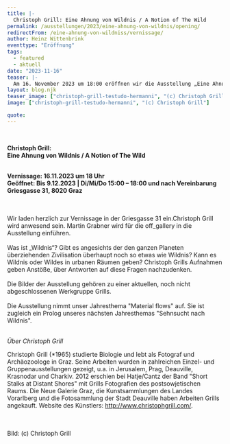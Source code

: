 ```yaml
---
title: |-
  Christoph Grill: Eine Ahnung von Wildnis / A Notion of The Wild
permalink: /ausstellungen/2023/eine-ahnung-von-wildnis/opening/
redirectFrom: /eine-ahnung-von-wildniss/vernissage/
author: Heinz Wittenbrink
eventtype: "Eröffnung"
tags:
  - featured
  - aktuell
date: "2023-11-16"
teaser: |-
  Am 16. November 2023 um 18:00 eröffnen wir die Ausstellung „Eine Ahnung von Wildnis / A Notion of The Wild“ mit Fotografien von Christoph Grill. 
layout: blog.njk
teaser_image: ["christoph-grill-testudo-hermanni", "(c) Christoph Grill"]
image: ["christoph-grill-testudo-hermanni", "(c) Christoph Grill"]

quote:
---
```


</br>

**Christoph Grill:**
</br>
**Eine Ahnung von Wildnis / A Notion of The Wild**
</br>
</br>

**Vernissage: 16.11.2023 um 18 Uhr**
</br>
**Geöffnet: Bis 9.12.2023 | Di/Mi/Do 15:00 – 18:00 und nach Vereinbarung**
</br>
**Griesgasse 31, 8020 Graz**

</br>
</br>
Wir laden herzlich zur Vernissage in der Griesgasse 31 ein.Christoph Grill wird anwesend sein. Martin Grabner wird für die off_gallery in die Ausstellung einführen.

</br>
</br>
Was ist „Wildnis“? Gibt es angesichts der den ganzen Planeten überziehenden Zivilisation überhaupt noch so etwas wie Wildnis? Kann es Wildnis oder Wildes in urbanen Räumen geben? Christoph Grills Aufnahmen geben Anstöße, über Antworten auf diese Fragen nachzudenken.

</br>
</br>
Die Bilder der Ausstellung gehören zu einer aktuellen, noch nicht abgeschlossenen Werkgruppe Grills.

</br>
</br>
Die Ausstellung nimmt unser Jahresthema "Material flows" auf. Sie ist zugleich ein Prolog unseres nächsten Jahresthemas "Sehnsucht nach Wildnis".

</br>
</br>

_Über Christoph Grill_

Christoph Grill (\*1965) studierte Biologie und lebt als Fotograf und Archäozoologe in Graz. Seine Arbeiten wurden in zahlreichen Einzel- und Gruppenausstellungen gezeigt, u.a. in Jerusalem, Prag, Deauville, Krasnodar und Charkiv. 2012 erschien bei Hatje/Cantz der Band "Short Stalks at Distant Shores" mit Grills Fotografien des postsowjetischen Raums. Die Neue Galerie Graz, die Kunstsammlungen des Landes Vorarlberg und die Fotosammlung der Stadt Deauville haben Arbeiten Grills angekauft. Website des Künstlers: <http://www.christophgrill.com/>.

</br>
</br>
Bild: (c) Christoph Grill
